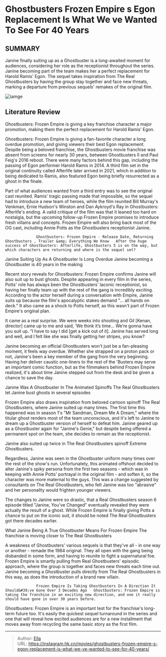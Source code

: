 # Ghostbusters Frozen Empire s Egon Replacement Is What We ve Wanted To See For 40 Years


## SUMMARY 






  Janine finally suiting up as a Ghostbuster is a long-awaited moment for audiences, considering her role as the receptionist throughout the series.   Janine becoming part of the team makes her a perfect replacement for Harold Ramis&#39; Egon.   The sequel takes inspiration from The Real Ghostbusters by having the group stay together and face new threats, marking a departure from previous sequels&#39; remakes of the original film.  

![iamge](https://static1.srcdn.com/wordpress/wp-content/uploads/2024/01/ghostbusters.jpg)

## Literature Review

Ghostbusters: Frozen Empire is giving a key franchise character a major promotion, making them the perfect replacement for Harold Ramis&#39; Egon.




Ghostbusters: Frozen Empire is giving a fan-favorite character a long overdue promotion, and giving viewers their best Egon replacement. Despite being a beloved franchise, the Ghostbusters movie franchise was absent from screens for nearly 30 years, between Ghostbusters II and Paul Feig&#39;s 2016 reboot. There were many factors behind this gap, including the passing of Egon performer Harold Ramis in 2014. A third film set in the original continuity called Afterlife later arrived in 2021, which in addition to being dedicated to Ramis, also featured Egon being briefly resurrected as a ghost in the finale.




Part of what audiences wanted from a third entry was to see the original cast reunited. Ramis&#39; tragic passing made that impossible, so the sequel had to introduce a new team of heroes, while the film reunited Bill Murray&#39;s Venkman, Ernie Hudson&#39;s Winston and Dan Aykroyd&#39;s Ray in Ghostbusters: Afterlife&#39;s ending. A valid critique of the film was that it leaned too hard on nostalgia, but the upcoming follow-up Frozen Empire promises to introduce fresh villains and concepts. Frozen Empire will also bring back most of the OG cast, including Annie Potts as the Ghostbusters receptionist Janine.


 

                  Ghostbusters: Frozen Empire - Release Date, Returning Ghostbusters , Trailer &amp; Everything We Know   After the huge success of Ghostbusters: Afterlife, Ghostbusters 5 is on the way, but which characters are returning and where is the sequel set?    





 Janine Suiting Up As A Ghostbuster Is Long Overdue 
Janine becoming a Ghostbuster is 40 years in the making
          

Recent story reveals for Ghostbusters: Frozen Empire confirms Janine will also suit up to bust ghosts. Despite appearing in every film in the series, Potts&#39; role has always been the Ghostbusters&#39; laconic receptionist, so having her finally team up with the rest of the gang is incredibly exciting. According to the actor herself during a conversation with Empire, Janine suits up because the film&#39;s apocalyptic stakes demand &#34;... all hands on deck.&#34; It also came as a shock to Potts herself, as this wasn&#39;t part of Frozen Empire&#39;s original plan.



It came as a real surprise. We were weeks into shooting and Gil [Kenan, director] came up to me and said, ‘We think it’s time… We’re gonna have you suit up. “I have to say I did [get a kick out of it]. Janine has served long and well, and I felt like she was finally getting her stripes, you know?







Janine becoming an official Ghostbusters won&#39;t just be a fan-pleasing moment, it feels way overdue. Whether she strapped on a proton pack or not, Janine&#39;s been a key member of the gang from the very beginning. Having her deliver caustic one-liners to the rest of the &#39;Busters may serve an important comic function, but as the filmmakers behind Frozen Empire realized, it&#39;s about time Janine stepped out from the desk and be given a chance to save the day.



 Janine Was A Ghostbuster In The Animated Spinoffs 
The Real Ghostbusters let Janine bust ghosts in several episodes
          

Frozen Empire also draws inspiration from beloved cartoon spinoff The Real Ghostbusters, where Janine suited up many times. The first time this happened was in season 1&#39;s &#34;Mr Sandman, Dream Me A Dream,&#34; where the titular ghost renders most of the team unconscious, and it&#39;s left to Janine to dream up a Ghostbuster version of herself to defeat him. Janine geared up as a Ghostbuster again for &#34;Janine&#39;s Genie,&#34; but despite being offered a permanent spot on the team, she decides to remain as the receptionist.






Janine also suited up twice in The Real Ghostbusters spinoff Extreme Ghostbusters.




Regardless, Janine was seen in the Ghostbuster uniform many times over the rest of the show&#39;s run. Unfortunately, this animated offshoot decided to alter Janine&#39;s spiky persona from the first two seasons - which was in keeping with Annie Potts&#39; portrayal in the original film - and soften it, so the character was more maternal to the guys. This was a change suggested by consultants on The Real Ghostbusters, who felt Janine was too &#34;abrasive&#34; and her personality would frighten younger viewers.

The changes to Janine were so drastic, that a Real Ghostbusters season 6 episode titled &#34;Janine, You&#39;ve Changed&#34; eventually revealed they were actually the result of a ghost. While Frozen Empire is finally giving Potts a chance to put on the iconic suit, it should be noted The Real Ghostbusters got there decades earlier.






 What Janine Being A True Ghostbuster Means For Frozen Empire 
The franchise is moving closer to The Real Ghostbusters
         

A weakness of Ghostbusters&#39; various sequels is that they&#39;ve all - in one way or another - remade the 1984 original. They all open with the gang being disbanded in some form, and having to reunite to fight a supernatural foe. Frozen Empire is smartly pulling from Real Ghostbusters&#39; episodic approach, where the group is together and faces new threats each time out. Janine becoming a Ghostbuster pulls directly from The Real Ghostbusters in this way, as does the introduction of a brand new villain.

                  Frozen Empire Is Taking Ghostbusters In A Direction It Should&#39;ve Gone Over 3 Decades Ago   Ghostbusters: Frozen Empire is taking the franchise in an exciting new direction, and one it really should have gone in over 30 years before.   

Ghostbusters: Frozen Empire is an important test for the franchise&#39;s long-term future too. It&#39;s easily the quickest sequel turnaround in the series and one that will reveal how excited audiences are for a new installment that moves away from recycling the same basic story as the first film.






---

> Author: [Ella](https://instagram.hk.cn/)  
> URL: https://instagram.hk.cn/movies/ghostbusters-frozen-empire-s-egon-replacement-is-what-we-ve-wanted-to-see-for-40-years/  

